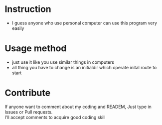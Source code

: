 # Instruction
* I guess anyone who use personal computer can use this program very easily


# Usage method
* just use it like you use similar things in computers
* all thing you have to change is an initialdir which operate inital route to start


# Contribute
If anyone want to comment about my coding and READEM, Just type in Issues or Pull requests.</br>
I'll accept comments to acquire good coding skill




